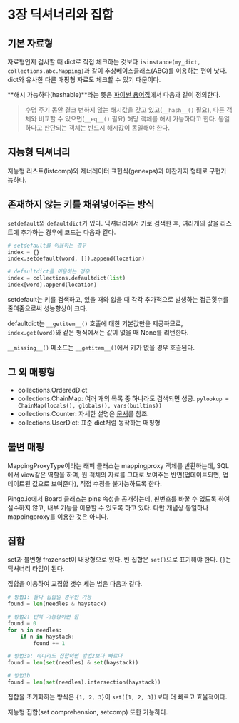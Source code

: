 # 3장 딕셔너리와 집합

## 기본 자료형

자료형인지 검사할 때 dict로 직접 체크하는 것보다 ```isinstance(my_dict, collections.abc.Mapping)```과 같이 추상베이스클래스(ABC)를 이용하는 편이 낫다. dict와 유사한 다른 매핑형 자료도 체크할 수 있기 때문이다.

**해시 가능하다(hashable)**라는 뜻은 [파이썬 용어집](http://bit.ly/1K4qjwE)에서 다음과 같이 정의한다.
> 수명 주기 동안 결코 변하지 않는 해시값을 갖고 있고(```__hash__()``` 필요), 다른 객체와 비교할 수 있으면(```__eq__()``` 필요) 해당 객체를 해시 가능하다고 한다. 동일하다고 판단되는 객체는 반드시 해시값이 동일해야 한다.

## 지능형 딕셔너리

지능형 리스트(listcomp)와 제너레이터 표현식(genexps)과 마찬가지 형태로 구현가능하다.

## 존재하지 않는 키를 채워넣어주는 방식

```setdefault```와 ```defaultdict```가 있다.
딕셔너리에서 키로 검색한 후, 여러개의 값을 리스트에 추가하는 경우에 코드는 다음과 같다.

```python
# setdefault를 이용하는 경우
index = {}
index.setdefault(word, []).append(location)

# defaultdict를 이용하는 경우
index = collections.defaultdict(list)
index[word].append(location)
```

setdefault는 키를 검색하고, 있을 때와 없을 때 각각 추가적으로 발생하는 접근횟수를 줄여줌으로써 성능향상이 크다.

defaultdict는 ```__getitem__()``` 호출에 대한 기본값만을 제공하므로, ```index.get(word)```와 같은 형식에서는 값이 없을 때 None를 리턴한다.

```__missing__()``` 메소드는 ```__getitem__()```에서 키가 없을 경우 호출된다.

## 그 외 매핑형

- collections.OrderedDict
- collections.ChainMap: 여러 개의 목록 중 하나라도 검색되면 성공. ```pylookup = ChainMap(locals(), globals(), vars(builtins))```
- collections.Counter: 자세한 설명은 [문서](http://bit.ly/1JHVi2E)를 참조.
- collections.UserDict: 표준 dict처럼 동작하는 매핑형

## 불변 매핑

MappingProxyType이라는 래퍼 클래스는 mappingproxy 객체를 반환하는데, SQL에서 view같은 역할을 하며, 원 객체의 자료를 그대로 보여주는 반면(업데이트되면, 업데이트된 값으로 보여준다), 직접 수정을 불가능하도록 한다.

Pingo.io에서 Board 클래스는 pins 속성을 공개하는데, 핀번호를 바꿀 수 없도록 하여 실수하지 않고, 내부 기능을 이용할 수 있도록 하고 있다. 다만 개념상 동일하나 mappingproxy를 이용한 것은 아니다.

## 집합

set과 불변형 frozenset이 내장형으로 있다. 빈 집합은 ```set()```으로 표기해야 한다. ```{}```는 딕셔너리 타입이 된다.

집합을 이용하여 교집합 갯수 세는 법은 다음과 같다.

```python
# 방법1: 둘다 집합일 경우만 가능
found = len(needles & haystack)

# 방법2: 반복 가능형이면 됨
found = 0
for n in needles:
    if n in haystack:
        found += 1

# 방법3a: 하나라도 집합이면 방법2보다 빠르다
found = len(set(needles) & set(haystack))

# 방법3b
found = len(set(needles).intersection(haystack))
```

집합을 초기화하는 방식은 ```{1, 2, 3}```이 ```set([1, 2, 3])```보다 더 빠르고 효율적이다.

지능형 집합(set comprehension, setcomp) 또한 가능하다.